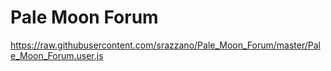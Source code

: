 # Pale Moon Forum

https://raw.githubusercontent.com/srazzano/Pale_Moon_Forum/master/Pale_Moon_Forum.user.js
